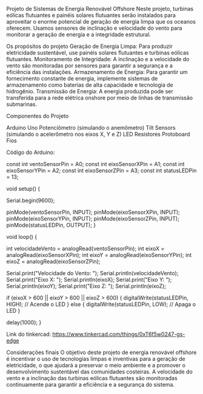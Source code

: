Projeto de Sistemas de Energia Renovável Offshore
Neste projeto, turbinas eólicas flutuantes e painéis solares flutuantes serão instalados para aproveitar o enorme potencial de geração de energia limpa que os oceanos oferecem. Usamos sensores de inclinação e velocidade do vento para monitorar a geração de energia e a integridade estrutural.

Os propósitos do projeto
Geração de Energia Limpa: Para produzir eletricidade sustentável, use painéis solares flutuantes e turbinas eólicas flutuantes.
Monitoramento de Integridade: A inclinação e a velocidade do vento são monitoradas por sensores para garantir a segurança e a eficiência das instalações.
Armazenamento de Energia: Para garantir um fornecimento constante de energia, implemente sistemas de armazenamento como baterias de alta capacidade e tecnologia de hidrogênio.
Transmissão de Energia: A energia produzida pode ser transferida para a rede elétrica onshore por meio de linhas de transmissão submarinas.

Componentes do Projeto

Arduino Uno
Potenciômetro (simulando o anemômetro)
Tilt Sensors (simulando o acelerômetro nos eixos X, Y e Z)
LED
Resistores
Protoboard
Fios 

Código do Arduino:

const int ventoSensorPin = A0; 
const int eixoSensorXPin = A1; 
const int eixoSensorYPin = A2; 
const int eixoSensorZPin = A3; 
const int statusLEDPin = 13; 

void setup() {
 
  Serial.begin(9600);
  
 
  pinMode(ventoSensorPin, INPUT);
  pinMode(eixoSensorXPin, INPUT);
  pinMode(eixoSensorYPin, INPUT);
  pinMode(eixoSensorZPin, INPUT);
  pinMode(statusLEDPin, OUTPUT);
}

void loop() {
 
  int velocidadeVento = analogRead(ventoSensorPin);
  int eixoX = analogRead(eixoSensorXPin);
  int eixoY = analogRead(eixoSensorYPin);
  int eixoZ = analogRead(eixoSensorZPin);
  
  
  Serial.print("Velocidade do Vento: ");
  Serial.println(velocidadeVento);
  Serial.print("Eixo X: ");
  Serial.println(eixoX);
  Serial.print("Eixo Y: ");
  Serial.println(eixoY);
  Serial.print("Eixo Z: ");
  Serial.println(eixoZ);
  
  
  if (eixoX > 600 || eixoY > 600 || eixoZ > 600) {
    digitalWrite(statusLEDPin, HIGH); // Acende o LED
  } else {
    digitalWrite(statusLEDPin, LOW); // Apaga o LED
  }
  
  
  delay(1000);
}

Link do tinkercad: https://www.tinkercad.com/things/0xT6f5w0247-gs-edge

Considerações finais
O objetivo deste projeto de energia renovável offshore é incentivar o uso de tecnologias limpas e inventivas para a geração de eletricidade, o que ajudará a preservar o meio ambiente e a promover o desenvolvimento sustentável das comunidades costeiras. A velocidade do vento e a inclinação das turbinas eólicas flutuantes são monitoradas continuamente para garantir a eficiência e a segurança do sistema.




